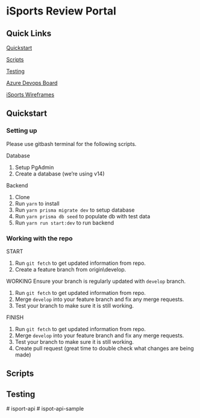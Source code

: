 # iSports Review Portal

## Quick Links

[Quickstart](#quickstart)

[Scripts](#scripts)

[Testing](#testing)

[Azure Devops Board](https://dev.azure.com/bb-foundry/iSports/_boards/board/t/iSports%20Team/Stories)

[iSports Wireframes](https://xd.adobe.com/view/b6ce6e11-e512-434f-b559-9f565233c9e7-e39d/screen/fc0cfcf7-e969-4b67-aeee-bc1bc18edd2c/)

## Quickstart

### Setting up

Please use gitbash terminal for the following scripts.

Database

1. Setup PgAdmin
2. Create a database (we’re using v14)

Backend

1. Clone
2. Run `yarn` to install
3. Run `yarn prisma migrate dev` to setup database
4. Run `yarn prisma db seed` to populate db with test data
5. Run `yarn run start:dev` to run backend

### Working with the repo

START

1. Run `git fetch` to get updated information from repo.
2. Create a feature branch from origin\develop.

WORKING
Ensure your branch is regularly updated with `develop` branch.

1. Run `git fetch` to get updated information from repo.
2. Merge `develop` into your feature branch and fix any merge requests.
3. Test your branch to make sure it is still working.

FINISH

1. Run `git fetch` to get updated information from repo.
2. Merge `develop` into your feature branch and fix any merge requests.
3. Test your branch to make sure it is still working.
4. Create pull request (great time to double check what changes are being made)

## Scripts

## Testing
#   i s p o r t - a p i  
 #   i s p o t - a p i - s a m p l e  
 